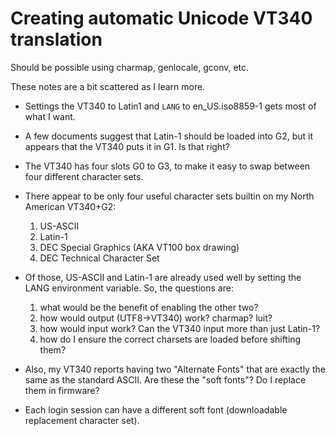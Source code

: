 # Creating automatic Unicode VT340 translation

Should be possible using charmap, genlocale, gconv, etc.

These notes are a bit scattered as I learn more.

* Settings the VT340 to Latin1 and `LANG` to en_US.iso8859-1 gets most
  of what I want.
  
* A few documents suggest that Latin-1 should be loaded into G2, but
  it appears that the VT340 puts it in G1. Is that right?
  
* The VT340 has four slots G0 to G3, to make it easy to swap between
  four different character sets. 
  
* There appear to be only four useful character sets builtin on my
  North American VT340+G2:

  1. US-ASCII
  2. Latin-1
  3. DEC Special Graphics (AKA VT100 box drawing)
  4. DEC Technical Character Set

* Of those, US-ASCII and Latin-1 are already used well by setting the
  LANG environment variable. So, the questions are:
  1. what would be the benefit of enabling the other two?
  2. how would output (UTF8->VT340)  work? charmap? luit? 
  3. how would input work? Can the VT340 input more than just Latin-1?
  4. how do I ensure the correct charsets are loaded before shifting them?

* Also, my VT340 reports having two "Alternate Fonts" that are exactly
  the same as the standard ASCII. Are these the "soft fonts"? Do I
  replace them in firmware?
  
* Each login session can have a different soft font (downloadable
  replacement character set).
  


	 
  
